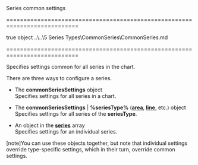<!--**
/*-------------------------------------------
    Auto-generated file. Do not modify.
-------------------------------------------

**-->
<!--d-->Series common settings<!--/d-->
===========================================================================
<!--hideDefaults-->true<!--/hideDefaults-->
<!--type-->object<!--/type-->
<!--inherits-->..\..\5 Series Types\CommonSeries\CommonSeries.md<!--/inherits-->
<!--inheritAll--><!--/inheritAll-->
===========================================================================

<!--shortDescription-->
Specifies settings common for all series in the chart.
<!--/shortDescription-->

<!--fullDescription-->
There are three ways to configure a series.

- The **commonSeriesSettings** object     
Specifies settings for all series in a chart.

- The **commonSeriesSettings** | **%seriesType%** (**[area](/Documentation/ApiReference/Data_Visualization_Widgets/dxChart/Configuration/commonSeriesSettings/#area)**, **[line](/Documentation/ApiReference/Data_Visualization_Widgets/dxChart/Configuration/commonSeriesSettings/#line)**, etc.) object        
Specifies settings for all series of the **seriesType**.

- An object in the **[series](/Documentation/ApiReference/Data_Visualization_Widgets/dxChart/Configuration/series/)** array        
Specifies settings for an individual series.

[note]You can use these objects together, but note that individual settings override type-specific settings, which in their turn, override common settings.
<!--/fullDescription-->